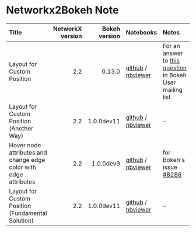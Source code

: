 # Networkx2Bokeh Note

| Title | NetworkX version| Bokeh version | Notebooks | Notes |
|:------|---------:|--------:|:----------|:------|
| Layout for Custom Position| 2.2 | 0.13.0 | [github](https://github.com/komo-fr/networkx2bokeh_note/blob/master/notebooks/networkx2bokeh_layout_for_custom_position.ipynb) / [nbviewer](http://nbviewer.jupyter.org/github/komo-fr/networkx2bokeh_note/blob/master/notebooks/networkx2bokeh_layout_for_custom_position.ipynb)| For an answer to [this question](https://groups.google.com/a/continuum.io/forum/#!topic/bokeh/BvxJiwEu1kw) in Bokeh User mailing list |
| Layout for Custom Position (Another Way) | 2.2 | 1.0.0dev11 | [github](https://github.com/komo-fr/networkx2bokeh_note/blob/master/notebooks/use_function_return_layout.ipynb) / [nbviewer](http://nbviewer.jupyter.org/github/komo-fr/networkx2bokeh_note/blob/master/notebooks/use_function_return_layout.ipynb)| - |
| Hover node attributes and change edge color with edge attributes | 2.2 | 1.0.0dev9  | [github](https://github.com/komo-fr/networkx2bokeh_note/blob/master/notebooks/graph_example_using_node_and_edge_attributes.ipynb) / [nbviewer](http://nbviewer.jupyter.org/github/komo-fr/networkx2bokeh_note/blob/master/notebooks/graph_example_using_node_and_edge_attributes.ipynb)| for Bokeh's issue [#8286](https://github.com/bokeh/bokeh/issues/8286) |
| Layout for Custom Position (Fundamental Solution) | 2.2 | 1.0.0dev11  | [github](https://github.com/komo-fr/networkx2bokeh_note/blob/master/notebooks/draft_from_networkx_for_fixed_layout.ipynb) / [nbviewer](http://nbviewer.jupyter.org/github/komo-fr/networkx2bokeh_note/blob/master/notebooks/draft_from_networkx_for_fixed_layout.ipynb)| - |
